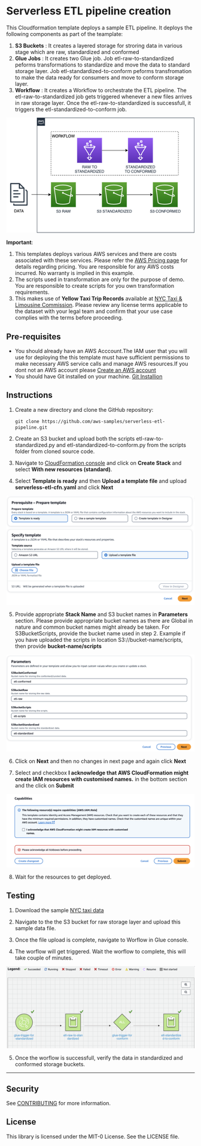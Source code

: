 # Serverless ETL pipeline creation

This Cloudformation template deploys a sample ETL pipeline. It deploys the following components as part of the teamplate:

1. **S3 Buckets** : It creates a layered storage for stroring data in various stage which are raw, standardized and conformed
2. **Glue Jobs** : It creates two Glue job. Job etl-raw-to-standardized peforms transformations to standardize and move the data to standard storage layer. Job etl-standardized-to-conform peforms transfromation to make the data ready for consumers and move to conform storage layer.
3. **Workflow** : It creates a Workflow to orchestrate the ETL pipeline. The etl-raw-to-standardized job gets triggered whenever a new files arrives in raw storage layer. Once the etl-raw-to-standardized is successfull, it triggers the etl-standardized-to-conform job.

![Architecture Diagram](images/Serverless-ETL.png)


**Important**: 
1. This templates deploys various AWS services and there are costs associated with these services. Please refer the [AWS Pricing page](https://aws.amazon.com/pricing/) for details regarding pricing. You are responsible for any AWS costs incurred. No warranty is implied in this example.
2. The scripts used in transformation are only for the purpose of demo. You are responsible to create scripts for you own transformation requirements.
3. This makes use of **Yellow Taxi Trip Records** available at [NYC Taxi & Limousine Commission](https://www.nyc.gov/site/tlc/about/tlc-trip-record-data.page). Please review any license terms applicable to the dataset with your legal team and confirm that your use case complies with the terms before proceeding.

## Pre-requisites

* You should already have an AWS Acccount.The IAM user that you will use for deploying the this template must have sufficient permissions to make necessary AWS service calls and manage AWS resources.If you dont not an AWS account please [Create an AWS account](https://portal.aws.amazon.com/gp/aws/developer/registration/index.html) 
* You should have Git installed on your machine. [Git Installion](https://git-scm.com/book/en/v2/Getting-Started-Installing-Git)


## Instructions

1. Create a new directory and clone the GitHub repository:
    ``` 
    git clone https://github.com/aws-samples/serverless-etl-pipeline.git
    ```
2. Create an S3 bucket and upload both the scripts etl-raw-to-standardized.py and etl-standardized-to-conform.py from the scripts folder from cloned source code.

3. Navigate to [CloudFormation console](https://console.aws.amazon.com/cloudformationt/home) and click on **Create Stack** and select **With new resources (standard)**.

4. Select **Template is ready** and then **Upload a template file** and upload **serverless-etl-cfn.yaml** and click **Next**

![Upload Template](images/upload-template.png)


5. Provide appropriate **Stack Name** and S3 bucket names in **Parameters** section. Please provide appropriate bucket names as there are Global in nature and common bucket names might already be taken. For S3BucketScripts, provide the bucket name used in step 2. Example if you have uploaded the scripts in location S3://bucket-name/scripts, then provide **bucket-name/scripts**

![Parameters](images/parameters.png)

6. Click on **Next** and then no changes in next page and again click **Next**

7. Select and checkbox **I acknowledge that AWS CloudFormation might create IAM resources with customised names.** in the bottom section and the click on **Submit**

![Submit](images/submit.png)

8. Wait for the resources to get deployed.



## Testing

1. Download the sample [NYC taxi data](https://d37ci6vzurychx.cloudfront.net/trip-data/yellow_tripdata_2023-01.parquet)

2. Navigate to the the S3 bucket for raw storage layer and upload this sample data file.

3. Once the file upload is complete, navigate to Worflow in Glue console.

4. The worflow will get triggered. Wait the worflow to complete, this will take couple of minutes.

![Workflow](images/workflow.png)

5. Once the worflow is successfull, verify the data in standardized and conformed storage buckets.

----

## Security

See [CONTRIBUTING](CONTRIBUTING.md#security-issue-notifications) for more information.

## License

This library is licensed under the MIT-0 License. See the LICENSE file.
